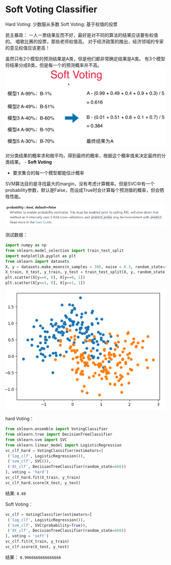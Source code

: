 # Soft Voting Classifier

Hard Voting: 少数服从多数
Soft Voting: 基于权值的投票

民主暴政： 一人一票结果反而不好，最好是对不同的算法的结果应该要有权值的。
唱歌比赛的投票，那些老师权值高。 
对于经济政策的推出，经济领域的专家的意见权值应该更高！

虽然只有2个模型的预测结果是A类，但是他们都非常确定结果是A类。 有3个模型将结果分成B类，但是每一个的预测概率并不高。
![](images/SoftVoting.png)

对分类结果的概率求和做平均，得到最终的概率，根据这个概率值来决定最终的分类结果。 - **Soft Voting**
- 要求集合的每一个模型都能估计概率

SVM算法目的是寻找最大的margin，没有考虑计算概率。但是SVC中有一个probability参数，默认是False，而设成True时会计算每个预测值的概率，但会牺牲性能。 

![](images/proba-svc.png)

测试数据：
```python
import numpy as np
from sklearn.model_selection import train_test_split
import matplotlib.pyplot as plt
from sklearn import datasets
X, y = datasets.make_moons(n_samples = 300, noise = 0.3, random_state=42)
X_train, X_test, y_train, y_test = train_test_split(X, y, random_state = 42)
plt.scatter(X[y==0, 0], X[y==0, 1])
plt.scatter(X[y==1, 0], X[y==1, 1])
```
![](images/13-2-test-data.png)

hard Voting：
```python
from sklearn.ensemble import VotingClassifier
from sklearn.tree import DecisionTreeClassifier
from sklearn.svm import SVC
from sklearn.linear_model import LogisticRegression
vc_clf_hard = VotingClassifier(estimators=[
 ('log_clf', LogisticRegression()),
 ('svm_clf', SVC()),
 ('dt_clf', DecisionTreeClassifier(random_state=666))   
], voting = 'hard')
vc_clf_hard.fit(X_train, y_train)
vc_clf_hard.score(X_test, y_test)

```
结果:
`0.88`

Soft Voting：
```python
vc_clf = VotingClassifier(estimators=[
 ('log_clf', LogisticRegression()),
 ('svm_clf', SVC(probability=True)),
 ('dt_clf', DecisionTreeClassifier(random_state=666))   
], voting = 'soft')
vc_clf.fit(X_train, y_train)
vc_clf.score(X_test, y_test)
```
结果：
`0.9066666666666666`